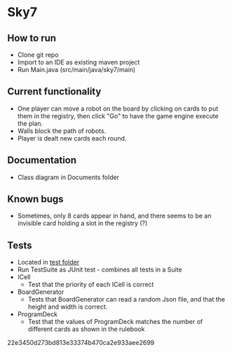 # Sky7

## How to run
- Clone git repo
- Import to an IDE as existing maven project
- Run Main.java (src/main/java/sky7/main)

## Current functionality
- One player can move a robot on the board by clicking on cards to put them in the registry, 
then click "Go" to have the game engine execute the plan.
- Walls block the path of robots.
- Player is dealt new cards each round.

## Documentation
- Class diagram in Documents folder

## Known bugs
- Sometimes, only 8 cards appear in hand, and there seems to be an invisible card holding a slot in the registry (?)

## Tests
- Located in [test folder](src/test/java/sky7)
- Run TestSuite as JUnit test - combines all tests in a Suite
- ICell
    - Test that the priority of each ICell is correct
- BoardGenerator
    - Tests that BoardGenerator can read a random Json file,
    and that the height and width is correct.
- ProgramDeck
    - Test that the values of ProgramDeck matches the number of different
     cards as shown in the rulebook

22e3450d273bd813e33374b470ca2e933aee2699
